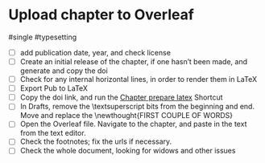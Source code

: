 # Upload chapter to Overleaf

#single #typesetting

- [ ] add publication date, year, and check license 
- [ ] Create an initial release of the chapter, if one hasn’t been made, and generate and copy the doi
- [ ] Check for any internal horizontal lines, in order to render them in LaTeX
- [ ] Export Pub to LaTeX 
- [ ] Copy the doi link, and run the [Chapter prepare latex](shortcuts://run-shortcut?name=MSP%20chapter%20prepare%20latex) Shortcut 
- [ ] In Drafts, remove the \textsuperscript bits from the beginning and end. Move and replace the \newthought{FIRST COUPLE OF WORDS}
- [ ] Open the Overleaf file. Navigate to the chapter, and paste in the text from the text editor. 
- [ ] Check the footnotes; fix the urls if necessary.
- [ ] Check the whole document, looking for widows and other issues